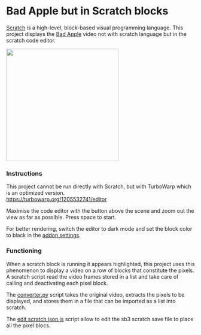 # Bad Apple but in Scratch blocks

[Scratch](https://scratch.mit.edu/projects/1205532741/) is a high-level, block-based visual programming language.
This project displays the [Bad Apple](https://youtu.be/FtutLA63Cp8) video not with scratch language but in the scratch code editor.

<img height="300" src="https://github.com/user-attachments/assets/27ac9814-4197-4a1c-8532-291447202681" />

### Instructions

This project cannot be run directly with Scratch, but with TurboWarp which is an optimized version. <br>
https://turbowarp.org/1205532741/editor

Maximise the code editor with the button above the scene and zoom out the view as far as possible. Press space to start.

For better rendering, switch the editor to dark mode and set the block color to black in the [addon settings](https://turbowarp.org/addons#editor-theme3).

### Functioning

When a scratch block is running it appears highlighted, this project uses this phenomenon to display a video on a row of blocks that constitute the pixels. A scratch script read the video frames stored in a list and take care of calling and deactivating each pixel block.

The [converter.py](converter.py) script takes the original video, extracts the pixels to be displayed, and stores them in a file that can be imported as a list into scratch.

The [edit scratch json.js](edit%20scratch%20json.js) script allow to edit the sb3 scratch save file to place all the pixel blocs.
